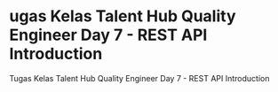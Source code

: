 # ugas Kelas Talent Hub Quality Engineer Day 7 - REST API Introduction
Tugas Kelas Talent Hub Quality Engineer Day 7 - REST API Introduction
